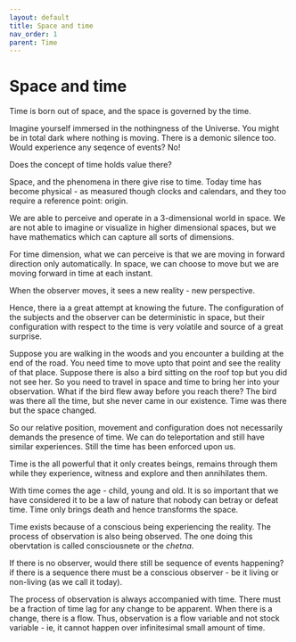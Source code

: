 ```yaml
---
layout: default
title: Space and time
nav_order: 1
parent: Time
---
```


# Space and time

Time is born out of space, and the space is governed by the time.

Imagine yourself immersed in the nothingness of the Universe. You might be in total dark where nothing is moving. There is a demonic silence too. Would experience any seqence of events? No! 

Does the concept of time holds value there? 

Space, and the phenomena in there give rise to time. Today time has become physical - as measured though clocks and calendars, and they too require a reference point: origin. 

We are able to perceive and operate in a 3-dimensional world in space. We are not able to imagine or visualize in higher dimensional spaces, but we have mathematics which can capture all sorts of dimensions.

For time dimension, what we can perceive is that we are moving in forward direction only automatically.
In space, we can choose to move but we are moving forward in time at each instant. 

When the observer moves, it sees a new reality - new perspective.

Hence, there ia a great attempt at knowing the future. The configuration of the subjects and the observer can be deterministic in space, but their configuration with respect to the time is very volatile and source of a great surprise.

Suppose you are walking in the woods and you encounter a building at the end of the road. You need time to move upto that point and see the reality of that place. Suppose there is also a bird sitting on the roof top but you did not see her. So you need to travel in space and time to bring her into your observation. What if the bird flew away before you reach there? The bird was there all the time, but she never came in our existence. Time was there but the space changed.

So our relative position, movement and configuration does not necessarily demands the presence of time. We can do teleportation and still have similar experiences. Still the time has been enforced upon us.

Time is the all powerful that it only creates beings, remains through them while they experience, witness and explore and then annihilates them. 

With time comes the age - child, young and old. It is so important that we have considered it to be a law of nature that nobody can betray or defeat time. Time only brings death and hence transforms the space.

Time exists because of a conscious being experiencing the reality. The process of observation is also being observed. The one doing this obervtation is called consciousnete or the *chetna*. 

If there is no observer, would there still be sequence of events happening? if there is a sequence there must be a conscious observer - be it living or non-living (as we call it today).

The process of observation is always accompanied with time. There must be a fraction of time lag for any change to be apparent. When there is a change, there is a flow. Thus, observation is a flow variable and not stock variable - ie, it cannot happen over infinitesimal small amount of time.